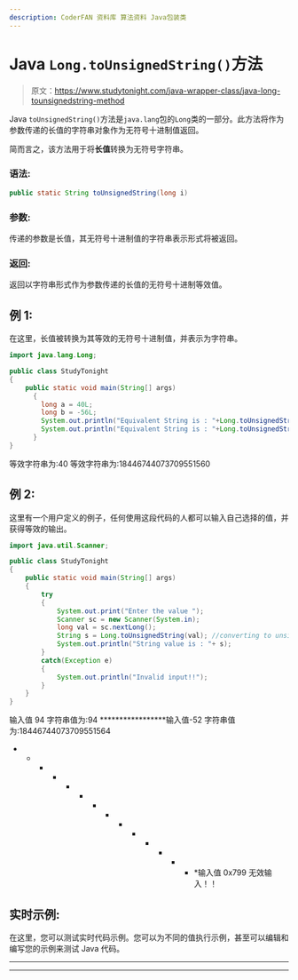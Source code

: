 ```yaml
---
description: CoderFAN 资料库 算法资料 Java包装类
---
```


# Java `Long.toUnsignedString()`方法

> 原文：<https://www.studytonight.com/java-wrapper-class/java-long-tounsignedstring-method>

Java `toUnsignedString()`方法是`java.lang`包的`Long`类的一部分。此方法将作为参数传递的长值的字符串对象作为无符号十进制值返回。

简而言之，该方法用于将**长值**转换为无符号字符串。

### 语法:

```java
public static String toUnsignedString(long i) 
```

### 参数:

传递的参数是长值，其无符号十进制值的字符串表示形式将被返回。

### 返回:

返回以字符串形式作为参数传递的长值的无符号十进制等效值。

## 例 1:

在这里，长值被转换为其等效的无符号十进制值，并表示为字符串。

```java
import java.lang.Long;

public class StudyTonight
{  
    public static void main(String[] args)
      {  
        long a = 40L;
        long b = -56L;
        System.out.println("Equivalent String is : "+Long.toUnsignedString(a));  //returns the unsigned decimal value as a String
        System.out.println("Equivalent String is : "+Long.toUnsignedString(b));  
      }  
} 
```

等效字符串为:40
等效字符串为:18446744073709551560

## 例 2:

这里有一个用户定义的例子，任何使用这段代码的人都可以输入自己选择的值，并获得等效的输出。

```java
import java.util.Scanner;  

public class StudyTonight
{  
	public static void main(String[] args) 
	{  
		try
		{
			System.out.print("Enter the value ");  
			Scanner sc = new Scanner(System.in);  
			long val = sc.nextLong();  
			String s = Long.toUnsignedString(val); //converting to unsigned decimal value as a String
			System.out.println("String value is : "+ s);  
		}
		catch(Exception e)
		{
			System.out.println("Invalid input!!");
		}
	}  
} 
```

输入值 94
字符串值为:94
*****************输入值-52
字符串值为:18446744073709551564
* * * * * * * * * * * * * * *输入值 0x799
无效输入！！

## 实时示例:

在这里，您可以测试实时代码示例。您可以为不同的值执行示例，甚至可以编辑和编写您的示例来测试 Java 代码。

* * *

* * *